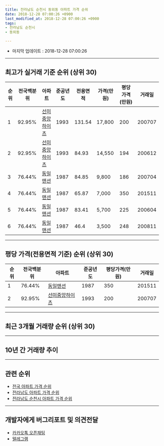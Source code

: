 ```yaml
---
title: 전라남도 순천시 동외동 아파트 가격 순위
date: 2018-12-28 07:00:26 +0900
last_modified_at: 2018-12-28 07:00:26 +0900
tags:
- 전라남도 순천시
- 동외동

---
```


* 마지막 업데이트 : 2018-12-28 07:00:26

---

## 최고가 실거래 기준 순위 (상위 30)


|순위|전국백분위|아파트|준공년도|전용면적|가격(만원)|평당가격(만원)|거래일|
|---|---|---|---|---|---|---|---|
|1|92.95%|[선미중앙하이츠](https://search.naver.com/search.naver?query=%EC%A0%84%EB%9D%BC%EB%82%A8%EB%8F%84+%EC%88%9C%EC%B2%9C%EC%8B%9C+%EB%8F%99%EC%99%B8%EB%8F%99+%EC%84%A0%EB%AF%B8%EC%A4%91%EC%95%99%ED%95%98%EC%9D%B4%EC%B8%A0)|1993|131.54|17,800|200|200707|
|2|92.95%|[선미중앙하이츠](https://search.naver.com/search.naver?query=%EC%A0%84%EB%9D%BC%EB%82%A8%EB%8F%84+%EC%88%9C%EC%B2%9C%EC%8B%9C+%EB%8F%99%EC%99%B8%EB%8F%99+%EC%84%A0%EB%AF%B8%EC%A4%91%EC%95%99%ED%95%98%EC%9D%B4%EC%B8%A0)|1993|84.93|14,550|194|200612|
|3|76.44%|[동일맨션](https://search.naver.com/search.naver?query=%EC%A0%84%EB%9D%BC%EB%82%A8%EB%8F%84+%EC%88%9C%EC%B2%9C%EC%8B%9C+%EB%8F%99%EC%99%B8%EB%8F%99+%EB%8F%99%EC%9D%BC%EB%A7%A8%EC%85%98)|1987|84.85|9,800|186|200704|
|4|76.44%|[동일맨션](https://search.naver.com/search.naver?query=%EC%A0%84%EB%9D%BC%EB%82%A8%EB%8F%84+%EC%88%9C%EC%B2%9C%EC%8B%9C+%EB%8F%99%EC%99%B8%EB%8F%99+%EB%8F%99%EC%9D%BC%EB%A7%A8%EC%85%98)|1987|65.87|7,000|350|201511|
|5|76.44%|[동일맨션](https://search.naver.com/search.naver?query=%EC%A0%84%EB%9D%BC%EB%82%A8%EB%8F%84+%EC%88%9C%EC%B2%9C%EC%8B%9C+%EB%8F%99%EC%99%B8%EB%8F%99+%EB%8F%99%EC%9D%BC%EB%A7%A8%EC%85%98)|1987|83.41|5,700|225|200604|
|6|76.44%|[동일맨션](https://search.naver.com/search.naver?query=%EC%A0%84%EB%9D%BC%EB%82%A8%EB%8F%84+%EC%88%9C%EC%B2%9C%EC%8B%9C+%EB%8F%99%EC%99%B8%EB%8F%99+%EB%8F%99%EC%9D%BC%EB%A7%A8%EC%85%98)|1987|46.4|3,500|248|200811|


---

## 평당 가격(전용면적 기준) 순위 (상위 30)


|순위|전국백분위|아파트|준공년도|평당가격(만원)|거래일|
|---|---|---|---|---|---|
|1|76.44%|[동일맨션](https://search.naver.com/search.naver?query=%EC%A0%84%EB%9D%BC%EB%82%A8%EB%8F%84+%EC%88%9C%EC%B2%9C%EC%8B%9C+%EB%8F%99%EC%99%B8%EB%8F%99+%EB%8F%99%EC%9D%BC%EB%A7%A8%EC%85%98)|1987|350|201511|
|2|92.95%|[선미중앙하이츠](https://search.naver.com/search.naver?query=%EC%A0%84%EB%9D%BC%EB%82%A8%EB%8F%84+%EC%88%9C%EC%B2%9C%EC%8B%9C+%EB%8F%99%EC%99%B8%EB%8F%99+%EC%84%A0%EB%AF%B8%EC%A4%91%EC%95%99%ED%95%98%EC%9D%B4%EC%B8%A0)|1993|200|200707|


---

## 최근 3개월 거래량 순위 (상위 30)


<div style="width:100%;">
    <canvas id="deal_count_ranking" height="250"></canvas>
</div>


<script>
new Chart(document.getElementById("deal_count_ranking"), {
    type: 'horizontalBar',
    data: {
        labels: ['동일맨션'],
        datasets: [{
            label: '실거래 수',
            data: [1],
            borderColor: "rgba(255, 0, 128, 1)",
            backgroundColor: "rgba(255, 0, 128, 0.5)",
            fill: false,
        }]
    },
    options: {
        responsive: true,
        title: {
            display: true,
            text: '최근 3개월 거래량 순위'
        },
        tooltips: {
            mode: 'index',
            intersect: false,
            callbacks: {
                title: function(tooltipItems, data) {
                    return "실거래 수:";
                },
                label: function(tooltipItem, data) {
                    return data.labels[tooltipItem.index] + ": " + tooltipItem.xLabel;
                }
            }
        },
        hover: {
            mode: 'nearest',
            intersect: true
        },
        scales: {
            xAxes: [{
                display: true,
                scaleLabel: {
                    display: true,
                    labelString: '실거래 수'
                },
                ticks: {
                    suggestedMin: 0,
                }
            }],
            yAxes: [{
                display: true,
                ticks: {
                    autoSkip: false,
                    callback: function(value, index, values) {
                        if (value.length > 15)
                            return value.substr(0, 13) + "...";
                        else
                            return value;
                    }
                },
                scaleLabel: {
                    display: false,
                }
            }]
        }
    }
});

</script>


---

## 10년 간 거래량 추이


<div style="width:100%;">
    <canvas id="deal_progress" height="250"></canvas>
</div>

<script>
new Chart(document.getElementById("deal_progress"), {
    type: 'line',
    data: {
        labels: ['200812','200901','200902','200903','200904','200905','200906','200907','200908','200909','200910','200911','200912','201001','201002','201003','201004','201005','201006','201007','201008','201009','201010','201011','201012','201101','201102','201103','201104','201105','201106','201107','201108','201109','201110','201111','201112','201201','201202','201203','201204','201205','201206','201207','201208','201209','201210','201211','201212','201301','201302','201303','201304','201305','201306','201307','201308','201309','201310','201311','201312','201401','201402','201403','201404','201405','201406','201407','201408','201409','201410','201411','201412','201501','201502','201503','201504','201505','201506','201507','201508','201509','201510','201511','201512','201601','201602','201603','201604','201605','201606','201607','201608','201609','201610','201611','201612','201701','201702','201703','201704','201705','201706','201707','201708','201709','201710','201711','201712','201801','201802','201803','201804','201805','201806','201807','201808','201809','201810','201811','201812'],
        datasets: [{
            label: '실거래 수',
            pointRadius: 1,
            data: [2, 0, 0, 0, 0, 1, 0, 1, 0, 2, 2, 1, 3, 0, 2, 0, 1, 0, 0, 0, 0, 2, 1, 1, 1, 0, 0, 3, 1, 3, 2, 0, 0, 2, 2, 0, 0, 0, 1, 0, 2, 1, 1, 1, 2, 0, 1, 2, 0, 0, 1, 1, 0, 1, 0, 0, 3, 0, 2, 0, 0, 0, 1, 1, 0, 0, 0, 0, 0, 0, 1, 0, 0, 1, 0, 0, 1, 1, 0, 3, 1, 1, 0, 3, 0, 0, 0, 0, 0, 0, 0, 2, 0, 1, 0, 1, 2, 1, 0, 2, 1, 3, 1, 0, 2, 0, 0, 0, 0, 2, 0, 0, 0, 0, 1, 1, 2, 3, 1, 0, 0],
            borderColor: "rgba(255, 201, 14, 1)",
            backgroundColor: "rgba(255, 201, 14, 0.5)",
            fill: true,
        }]
    },
    options: {
        responsive: true,
        title: {
            display: true,
            text: '10년간 거래량 추이'
        },
        tooltips: {
            mode: 'index',
            intersect: false,
        },
        hover: {
            mode: 'nearest',
            intersect: true
        },
        scales: {
            xAxes: [{
                display: true,
                scaleLabel: {
                    display: true,
                    labelString: '년/월'
                }
            }],
            yAxes: [{
                display: true,
                ticks: {
                    suggestedMin: 0,
                },
                scaleLabel: {
                    display: true,
                    labelString: '실거래 수'
                }
            }]
        }
    }
});

</script>


---

## 관련 순위

- [전국 아파트 가격 순위](https://inasie.github.io/apt-ranking/전국)
- [전라남도 아파트 가격 순위](https://inasie.github.io/apt-ranking/전라남도)
- [전라남도 순천시 아파트 가격 순위](https://inasie.github.io/apt-ranking/전라남도-순천시)


---

## 개발자에게 버그리포트 및 의견전달

- [카카오톡 오픈채팅](https://open.kakao.com/o/gLJUAP4)
- [텔레그램](https://t.me/inasie)

